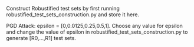 Construct Robustified test sets by first running robustified_test_sets_construction.py and store it here.

PGD Attack: epsilon = [0,0.0125,0.25,0.5,1]. Choose any value for epsilon and change the value of epsilon in robustified_test_sets_construction.py to generate [R0,...,R1] test sets.
